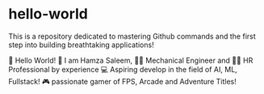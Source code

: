 # hello-world
This is a repository dedicated to mastering Github commands and the first step into building breathtaking applications!

👋 Hello World!
💁 I am Hamza Saleem, 
👨‍🔧 Mechanical Engineer and 👨‍💼 HR Professional by experience
💻 Aspiring develop in the field of AI, ML, Fullstack!
🎮 passionate gamer of FPS, Arcade and Adventure Titles!
